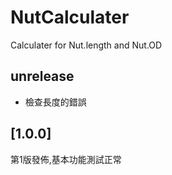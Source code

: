 # NutCalculater
Calculater for Nut.length and Nut.OD


## unrelease
- 檢查長度的錯誤

## [1.0.0]
第1版發佈,基本功能測試正常